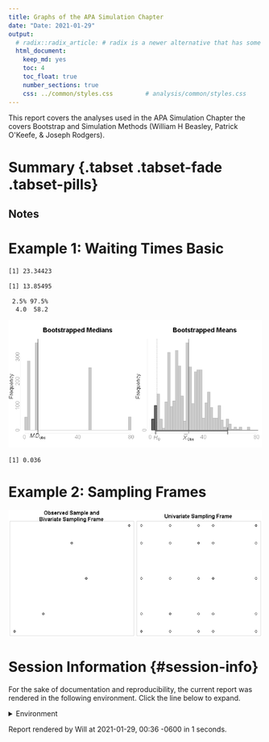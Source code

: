 ```yaml
---
title: Graphs of the APA Simulation Chapter
date: "Date: 2021-01-29"
output:
  # radix::radix_article: # radix is a newer alternative that has some advantages over `html_document`.
  html_document:
    keep_md: yes
    toc: 4
    toc_float: true
    number_sections: true
    css: ../common/styles.css         # analysis/common/styles.css
---
```


This report covers the analyses used in the APA Simulation Chapter the covers Bootstrap and Simulation Methods (William H Beasley, Patrick O'Keefe, & Joseph Rodgers).

<!--  Set the working directory to the repository's base directory; this assumes the report is nested inside of two directories.-->


<!-- Set the report-wide options, and point to the external code file. -->


<!-- Load 'sourced' R files.  Suppress the output when loading sources. -->


<!-- Load packages, or at least verify they're available on the local machine.  Suppress the output when loading packages. -->


<!-- Load any global functions and variables declared in the R file.  Suppress the output. -->


<!-- Declare any global functions specific to a Rmd output.  Suppress the output. -->


<!-- Load the datasets.   -->


<!-- Tweak the datasets.   -->


Summary {.tabset .tabset-fade .tabset-pills}
===========================================================================

Notes
---------------------------------------------------------------------------



Example 1: Waiting Times Basic 
===========================================================================


```
[1] 23.34423
```

```
[1] 13.85495
```

```
 2.5% 97.5% 
  4.0  58.2 
```

![](figure-png/waiting-times-basic-1.png)<!-- -->

```
[1] 0.036
```


Example 2: Sampling Frames 
===========================================================================

![](figure-png/sampling-frame-1.png)<!-- -->




Session Information {#session-info}
===========================================================================

For the sake of documentation and reproducibility, the current report was rendered in the following environment.  Click the line below to expand.

<details>
  <summary>Environment <span class="glyphicon glyphicon-plus-sign"></span></summary>

```
- Session info ---------------------------------------------------------------
 setting  value                                      
 version  R version 4.0.3 Patched (2020-11-17 r79439)
 os       Windows >= 8 x64                           
 system   x86_64, mingw32                            
 ui       RTerm                                      
 language (EN)                                       
 collate  English_United States.1252                 
 ctype    English_United States.1252                 
 tz       America/Chicago                            
 date     2021-01-29                                 

- Packages -------------------------------------------------------------------
 package     * version date       lib source        
 assertthat    0.2.1   2019-03-21 [1] CRAN (R 4.0.0)
 boot        * 1.3-25  2020-04-26 [3] CRAN (R 4.0.3)
 bootstrap   * 2019.6  2019-06-17 [1] CRAN (R 4.0.3)
 cachem        1.0.1   2021-01-21 [1] CRAN (R 4.0.3)
 callr         3.5.1   2020-10-13 [1] CRAN (R 4.0.3)
 cli           2.2.0   2020-11-20 [1] CRAN (R 4.0.3)
 crayon        1.3.4   2017-09-16 [1] CRAN (R 4.0.0)
 DBI           1.1.1   2021-01-15 [1] CRAN (R 4.0.3)
 desc          1.2.0   2018-05-01 [1] CRAN (R 4.0.0)
 devtools      2.3.2   2020-09-18 [1] CRAN (R 4.0.2)
 digest        0.6.27  2020-10-24 [1] CRAN (R 4.0.3)
 dplyr         1.0.3   2021-01-15 [1] CRAN (R 4.0.3)
 ellipsis      0.3.1   2020-05-15 [1] CRAN (R 4.0.0)
 evaluate      0.14    2019-05-28 [1] CRAN (R 4.0.0)
 fansi         0.4.2   2021-01-15 [1] CRAN (R 4.0.3)
 fastmap       1.1.0   2021-01-25 [1] CRAN (R 4.0.3)
 fs            1.5.0   2020-07-31 [1] CRAN (R 4.0.2)
 generics      0.1.0   2020-10-31 [1] CRAN (R 4.0.2)
 glue          1.4.2   2020-08-27 [1] CRAN (R 4.0.2)
 htmltools     0.5.1.1 2021-01-22 [1] CRAN (R 4.0.3)
 import        1.2.0   2020-09-24 [1] CRAN (R 4.0.2)
 knitr       * 1.30    2020-09-22 [1] CRAN (R 4.0.2)
 lifecycle     0.2.0   2020-03-06 [1] CRAN (R 4.0.0)
 magrittr      2.0.1   2020-11-17 [1] CRAN (R 4.0.3)
 memoise       2.0.0   2021-01-26 [1] CRAN (R 4.0.3)
 pillar        1.4.7   2020-11-20 [1] CRAN (R 4.0.3)
 pkgbuild      1.2.0   2020-12-15 [1] CRAN (R 4.0.3)
 pkgconfig     2.0.3   2019-09-22 [1] CRAN (R 4.0.0)
 pkgload       1.1.0   2020-05-29 [1] CRAN (R 4.0.0)
 prettyunits   1.1.1   2020-01-24 [1] CRAN (R 4.0.0)
 processx      3.4.5   2020-11-30 [1] CRAN (R 4.0.3)
 ps            1.5.0   2020-12-05 [1] CRAN (R 4.0.3)
 purrr         0.3.4   2020-04-17 [1] CRAN (R 4.0.0)
 R6            2.5.0   2020-10-28 [1] CRAN (R 4.0.2)
 remotes       2.2.0   2020-07-21 [1] CRAN (R 4.0.2)
 rlang         0.4.10  2020-12-30 [1] CRAN (R 4.0.3)
 rmarkdown     2.6     2020-12-14 [1] CRAN (R 4.0.3)
 rprojroot     2.0.2   2020-11-15 [1] CRAN (R 4.0.2)
 sessioninfo   1.1.1   2018-11-05 [1] CRAN (R 4.0.0)
 stringi       1.5.3   2020-09-09 [1] CRAN (R 4.0.2)
 stringr       1.4.0   2019-02-10 [1] CRAN (R 4.0.0)
 testthat      3.0.1   2020-12-17 [1] CRAN (R 4.0.3)
 tibble        3.0.5   2021-01-15 [1] CRAN (R 4.0.3)
 tidyselect    1.1.0   2020-05-11 [1] CRAN (R 4.0.0)
 usethis       2.0.0   2020-12-10 [1] CRAN (R 4.0.3)
 vctrs         0.3.6   2020-12-17 [1] CRAN (R 4.0.3)
 withr         2.4.1   2021-01-26 [1] CRAN (R 4.0.3)
 xfun          0.20    2021-01-06 [1] CRAN (R 4.0.3)
 yaml          2.2.1   2020-02-01 [1] CRAN (R 4.0.0)

[1] D:/Projects/RLibraries
[2] D:/Users/Will/Documents/R/win-library/4.0
[3] C:/Program Files/R/R-4.0.3patched/library
```
</details>



Report rendered by Will at 2021-01-29, 00:36 -0600 in 1 seconds.
